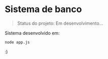 # Sistema de banco 

>Status do projeto: Em desenvolvimento...

Sistema desenvolvido em:

```
node app.js
```

:)
